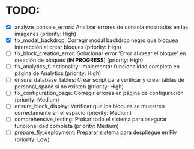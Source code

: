 # TODO:

- [x] analyze_console_errors: Analizar errores de consola mostrados en las imágenes (priority: High)
- [x] fix_modal_backdrop: Corregir modal backdrop negro que bloquea interacción al crear bloques (priority: High)
- [ ] fix_block_creation_error: Solucionar error 'Error al crear el bloque' en creación de bloques (**IN PROGRESS**) (priority: High)
- [ ] fix_analytics_functionality: Implementar funcionalidad completa en página de Analytics (priority: High)
- [ ] ensure_database_tables: Crear script para verificar y crear tablas de personal_space si no existen (priority: High)
- [ ] fix_configuration_page: Corregir errores en página de configuración (priority: Medium)
- [ ] ensure_block_display: Verificar que los bloques se muestren correctamente en el espacio (priority: Medium)
- [ ] comprehensive_testing: Probar todo el sistema para asegurar funcionalidad completa (priority: Medium)
- [ ] prepare_fly_deployment: Preparar sistema para despliegue en Fly (priority: Low)
